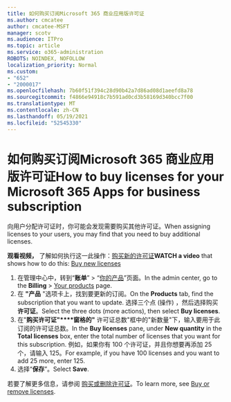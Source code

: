 ```yaml
---
title: 如何购买订阅Microsoft 365 商业应用版许可证
ms.author: cmcatee
author: cmcatee-MSFT
manager: scotv
ms.audience: ITPro
ms.topic: article
ms.service: o365-administration
ROBOTS: NOINDEX, NOFOLLOW
localization_priority: Normal
ms.custom:
- "652"
- "2000017"
ms.openlocfilehash: 7b60f51f394c28d90b42a7d86ad08d1aeefd8a78
ms.sourcegitcommit: f4866e94918c7b591ad0cd3b58169d340bcc7f00
ms.translationtype: MT
ms.contentlocale: zh-CN
ms.lasthandoff: 05/19/2021
ms.locfileid: "52545330"
---
```

# <a name="how-to-buy-licenses-for-your-microsoft-365-apps-for-business-subscription"></a><span data-ttu-id="88f38-102">如何购买订阅Microsoft 365 商业应用版许可证</span><span class="sxs-lookup"><span data-stu-id="88f38-102">How to buy licenses for your Microsoft 365 Apps for business subscription</span></span>

<span data-ttu-id="88f38-103">向用户分配许可证时，你可能会发现需要购买其他许可证。</span><span class="sxs-lookup"><span data-stu-id="88f38-103">When assigning licenses to your users, you may find that you need to buy additional licenses.</span></span>

<span data-ttu-id="88f38-104">**观看视频，** 了解如何执行这一此操作：[购买新的许可证](https://go.microsoft.com/fwlink/p/?linkid=2154857)</span><span class="sxs-lookup"><span data-stu-id="88f38-104">**WATCH a video** that shows how to do this: [Buy new licenses](https://go.microsoft.com/fwlink/p/?linkid=2154857)</span></span>
  
1. <span data-ttu-id="88f38-105">在管理中心中，转到“**账单**” > “[你的产品](https://go.microsoft.com/fwlink/p/?linkid=842054)”页面。</span><span class="sxs-lookup"><span data-stu-id="88f38-105">In the admin center, go to the **Billing** > [Your products](https://go.microsoft.com/fwlink/p/?linkid=842054) page.</span></span>
2. <span data-ttu-id="88f38-106">在 **"产品** "选项卡上，找到要更新的订阅。</span><span class="sxs-lookup"><span data-stu-id="88f38-106">On the **Products** tab, find the subscription that you want to update.</span></span> <span data-ttu-id="88f38-107">选择三个点 (操作) ，然后选择购买 **许可证**。</span><span class="sxs-lookup"><span data-stu-id="88f38-107">Select the three dots (more actions), then select **Buy licenses**.</span></span>
3. <span data-ttu-id="88f38-108">在"**购买许可证"\*\*\*\*窗格的"** 许可证总数"框中的"新数量"下，输入要用于此订阅的许可证总数。</span><span class="sxs-lookup"><span data-stu-id="88f38-108">In the **Buy licenses** pane, under **New quantity** in the **Total licenses** box, enter the total number of licenses that you want for this subscription.</span></span> <span data-ttu-id="88f38-109">例如，如果你有 100 个许可证，并且你想要再添加 25 个，请输入 125。</span><span class="sxs-lookup"><span data-stu-id="88f38-109">For example, if you have 100 licenses and you want to add 25 more, enter 125.</span></span>
4. <span data-ttu-id="88f38-110">选择“**保存**”。</span><span class="sxs-lookup"><span data-stu-id="88f38-110">Select **Save**.</span></span>

<span data-ttu-id="88f38-111">若要了解更多信息，请参阅 [购买或删除许可证](/microsoft-365/commerce/licenses/buy-licenses)。</span><span class="sxs-lookup"><span data-stu-id="88f38-111">To learn more, see [Buy or remove licenses](/microsoft-365/commerce/licenses/buy-licenses).</span></span>